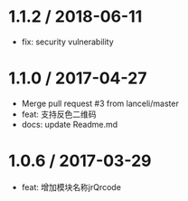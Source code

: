 
1.1.2 / 2018-06-11
==================

  * fix: security vulnerability

1.1.0 / 2017-04-27
==================

  * Merge pull request #3 from lanceli/master
  * feat: 支持反色二维码
  * docs: update Readme.md

1.0.6 / 2017-03-29
==================

  * feat: 增加模块名称jrQrcode
